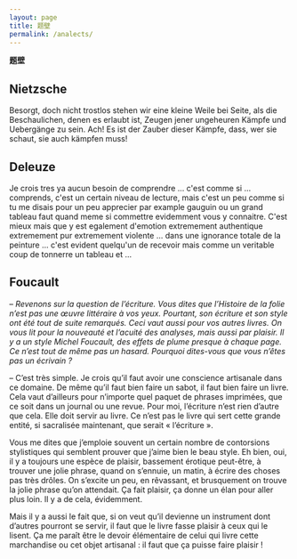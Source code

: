 ```yaml
---
layout: page
title: 题壁
permalink: /analects/
---
```

**题壁**

## Nietzsche

Besorgt, doch nicht trostlos stehen wir eine kleine Weile bei Seite, als die Beschaulichen, denen es erlaubt ist, Zeugen jener ungeheuren Kämpfe und Uebergänge zu sein. Ach! Es ist der Zauber dieser Kämpfe, dass, wer sie schaut, sie auch kämpfen muss!

## Deleuze

Je crois tres ya aucun besoin de comprendre ... c'est comme si ... comprends, c'est un certain niveau de lecture, mais c'est un peu comme si tu me disais pour un peu apprecier par example gauguin ou un grand tableau faut quand meme si commettre evidemment vous y connaitre. C'est mieux mais que y est egalement d'emotion extremement authentique extremement pur extremement violente ... dans une ignorance totale de la peinture ... c'est evident quelqu'un de recevoir mais comme un veritable coup de tonnerre un tableau et ...

## Foucault

– *Revenons sur la question de l’écriture. Vous dites que l’Histoire de la folie n’est pas une œuvre littéraire à vos yeux. Pourtant, son écriture et son style ont été tout de suite remarqués. Ceci vaut aussi pour vos autres livres. On vous lit pour la nouveauté et l’acuité des analyses, mais aussi par plaisir. Il y a un style Michel Foucault, des effets de plume presque à chaque page. Ce n’est tout de même pas un hasard. Pourquoi dites-vous que vous n’êtes pas un écrivain ?*

– C’est très simple. Je crois qu’il faut avoir une conscience artisanale dans ce domaine. De même qu’il faut bien faire un sabot, il faut bien faire un livre. Cela vaut d’ailleurs pour n’importe quel paquet de phrases imprimées, que ce soit dans un journal ou une revue. Pour moi, l’écriture n’est rien d’autre que cela. Elle doit servir au livre. Ce n’est pas le livre qui sert cette grande entité, si sacralisée maintenant, que serait « l’écriture ».

Vous me dites que j’emploie souvent un certain nombre de contorsions stylistiques qui semblent prouver que j’aime bien le beau style. Eh bien, oui, il y a toujours une espèce de plaisir, bassement érotique peut-être, à trouver une jolie phrase, quand on s’ennuie, un matin, à écrire des choses pas très drôles. On s’excite un peu, en rêvassant, et brusquement on trouve la jolie phrase qu’on attendait. Ça fait plaisir, ça donne un élan pour aller plus loin. Il y a de cela, évidemment.
        
Mais il y a aussi le fait que, si on veut qu’il devienne un instrument dont d’autres pourront se servir, il faut que le livre fasse plaisir à ceux qui le lisent. Ça me paraît être le devoir élémentaire de celui qui livre cette marchandise ou cet objet artisanal : il faut que ça puisse faire plaisir !
